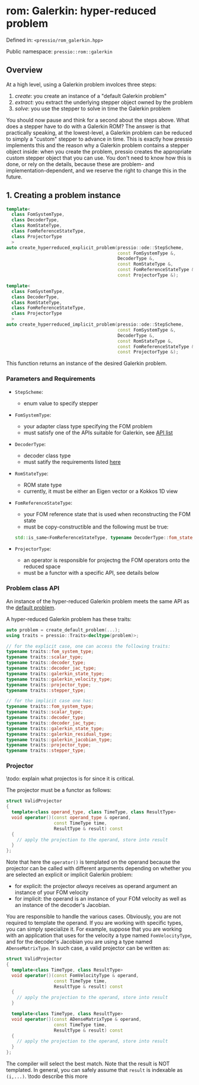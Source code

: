
# rom: Galerkin: hyper-reduced problem

Defined in: `<pressio/rom_galerkin.hpp>`

Public namespace: `pressio::rom::galerkin`


## Overview

At a high level, using a Galerkin problem involces three steps:
1. *create*: you create an instance of a "default Galerkin problem"
2. *extract*: you extract the underlying stepper object owned by the problem
3. *solve*: you use the stepper to solve in time the Galerkin problem

You should now pause and think for a second about the steps above.
What does a stepper have to do with a Galerkin ROM?
The answer is that practically speaking, at the lowest-level,
a Galerkin problem can be reduced to simply a "custom" stepper to advance in time.
This is exactly how pressio implements this and the reason why a Galerkin
problem contains a stepper object inside: when you create the
problem, pressio creates the appropriate custom stepper
object that you can use. You don't need to know how this is done,
or rely on the details, because these are problem- and implementation-dependent,
and we reserve the right to change this in the future.


## 1. Creating a problem instance

```cpp
template<
  class FomSystemType,
  class DecoderType,
  class RomStateType,
  class FomReferenceStateType,
  class ProjectorType
  >
auto create_hyperreduced_explicit_problem(pressio::ode::StepScheme,
										  const FomSystemType &,
									      DecoderType &,
									      const RomStateType &,
									      const FomReferenceStateType &,
									      const ProjectorType &);

template<
  class FomSystemType,
  class DecoderType,
  class RomStateType,
  class FomReferenceStateType,
  class ProjectorType
  >
auto create_hyperreduced_implicit_problem(pressio::ode::StepScheme,
										  const FomSystemType &,
									      DecoderType &,
									      const RomStateType &,
									      const FomReferenceStateType &,
									      const ProjectorType &);
```
This function returns an instance of the desired Galerkin problem.

### Parameters and Requirements

- `StepScheme`:
  - enum value to specify stepper

- `FomSystemType`:
  - your adapter class type specifying the FOM problem
  - must satisfy one of the APIs suitable for Galerkin, see [API list](./md_pages_components_rom_fom_apis.html)

- `DecoderType`:
  - decoder class type
  - must satify the requirements listed [here](md_pages_components_rom_decoder.html)

- `RomStateType`:
  - ROM state type
  - currently, it must be either an Eigen vector or a Kokkos 1D view

- `FomReferenceStateType`:
  - your FOM reference state that is used when reconstructing the FOM state
  - must be copy-constructible and the following must be true:<br/>
  ```cpp
  std::is_same<FomReferenceStateType, typename DecoderType::fom_state_type>::value == true
  ```

- `ProjectorType`:
  - an operator is responsible for projectng the FOM operators onto the reduced space
  - must be a functor with a specific API, see details below

### Problem class API

An instance of the hyper-reduced Galerkin problem meets the same API
as the [default problem](md_pages_components_rom_galerkin_default.html).

A hyper-reduced Galerkin problem has these traits:

```cpp
auto problem = create_default_problem(...);
using traits = pressio::Traits<decltype(problem)>;

// for the explicit case, one can access the following traits:
typename traits::fom_system_type;
typename traits::scalar_type;
typename traits::decoder_type;
typename traits::decoder_jac_type;
typename traits::galerkin_state_type;
typename traits::galerkin_velocity_type;
typename traits::projector_type;
typename traits::stepper_type;

// for the implicit case one has:
typename traits::fom_system_type;
typename traits::scalar_type;
typename traits::decoder_type;
typename traits::decoder_jac_type;
typename traits::galerkin_state_type;
typename traits::galerkin_residual_type;
typename traits::galerkin_jacobian_type;
typename traits::projector_type;
typename traits::stepper_type;
```

### Projector

\todo: explain what projectos is for since it is critical.

The projector must be a functor as follows:

```cpp
struct ValidProjector
{
  template<class operand_type, class TimeType, class ResultType>
  void operator()(const operand_type & operand,
                  const TimeType time,
				  ResultType & result) const
  {
    // apply the projection to the operand, store into result
  }
};
```

Note that here the `operator()` is templated on the operand
because the projector can be called with different arguments depending
on whether you are selected an explicit or implicit Galerkin problem:
- for explicit: the projector *always* receives as operand argument
an instance of your FOM velocity
- for implicit: the operand is an instance of your FOM velocity
as well as an instance of the decoder's Jacobian.

You are responsible to handle the various cases.
Obviously, you are not required to template the operand.
If you are working with specific types, you can simply specialize it.
For example, suppose that you are working with an application
that uses for the velocity a type named `FomVelocityType`,
and for the decoder's Jacobian you are using a type named `ADenseMatrixType`.
In such case, a valid projector can be written as:

```cpp
struct ValidProjector
{
  template<class TimeType, class ResultType>
  void operator()(const FomVelocityType & operand,
                  const TimeType time,
				  ResultType & result) const
  {
    // apply the projection to the operand, store into result
  }

  template<class TimeType, class ResultType>
  void operator()(const ADenseMatrixType & operand,
                  const TimeType time,
				  ResultType & result) const
  {
    // apply the projection to the operand, store into result
  }
};
```

The compiler will select the best match.
Note that the result is NOT templated.
In general, you can safely assume that `result` is indexable as `(i,...)`.
\todo describe this more
